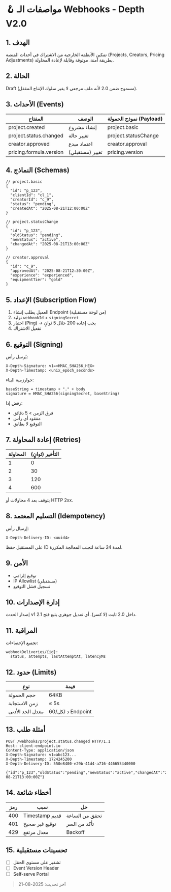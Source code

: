 # 🪝 مواصفات الـ Webhooks - Depth V2.0

## 1. الهدف
تمكين الأنظمة الخارجية من الاشتراك في أحداث المنصة (Projects, Creators, Pricing Adjustments) بطريقة آمنة، موثوقة وقابلة لإعادة المحاولة.

## 2. الحالة
Draft (مسموح ضمن 2.0 لأنه ملف مرجعي لا يغير سلوك الإنتاج المقفل).

## 3. الأحداث (Events)
| المفتاح | الوصف | نموذج الحمولة (Payload) |
|---------|-------|-------------------------|
| project.created | إنشاء مشروع | project.basic |
| project.status.changed | تغيير حالة | project.statusChange |
| creator.approved | اعتماد مبدع | creator.approval |
| pricing.formula.version | تغيير (مستقبلي) | pricing.version |

## 4. النماذج (Schemas)
```jsonc
// project.basic
{
  "id": "p_123",
  "clientId": "cl_1",
  "creatorId": "c_9",
  "status": "pending",
  "createdAt": "2025-08-21T12:00:00Z"
}

// project.statusChange
{
  "id": "p_123",
  "oldStatus": "pending",
  "newStatus": "active",
  "changedAt": "2025-08-21T13:00:00Z"
}

// creator.approval
{
  "id": "c_9",
  "approvedAt": "2025-08-21T12:30:00Z",
  "experience": "experienced",
  "equipmentTier": "gold"
}
```

## 5. الإعداد (Subscription Flow)
1. العميل يطلب إنشاء Endpoint (من لوحة مستقبلية)
2. توليد `webhookId` + `signingSecret`
3. اختبار (Ping) → يجب إعادة 200 خلال 5 ثوانٍ
4. تفعيل الاشتراك

## 6. التوقيع (Signing)
يُرسل رأس:
```
X-Depth-Signature: v1=<HMAC_SHA256_HEX>
X-Depth-Timestamp: <unix_epoch_seconds>
```
خوارزمية البناء:
```
baseString = timestamp + "." + body
signature = HMAC_SHA256(signingSecret, baseString)
```
رفض إذا:
- فرق الزمن > 5 دقائق
- مفقود أي رأس
- التوقيع لا يطابق

## 7. إعادة المحاولة (Retries)
| المحاولة | التأخير (ثوانٍ) |
|----------|-----------------|
| 1 | 0 |
| 2 | 30 |
| 3 | 120 |
| 4 | 600 |

يتوقف بعد 4 محاولات أو HTTP 2xx.

## 8. التسليم المعتمد (Idempotency)
إرسال رأس:
```
X-Depth-Delivery-ID: <uuid4>
```
على المستقبل حفظ ID لمدة 24 ساعة لتجنب المعالجة المكررة.

## 9. الأمن
- توقيع إلزامي
- IP Allowlist (مستقبلي)
- تسجيل فشل التوقيع

## 10. إدارة الإصدارات
إصدار الحدث v1 داخل 2.0 ثابت (لا كسر). أي تعديل جوهري يتبع فتح 2.1.

## 11. المراقبة
تجميع الإحصاءات:
```
webhookDeliveries/{id}:
  status, attempts, lastAttemptAt, latencyMs
```

## 12. حدود (Limits)
| نوع | قيمة |
|-----|------|
| حجم الحمولة | 64KB |
| زمن الاستجابة | ≤ 5s |
| معدل الحد الأدنى | 60/د لكل Endpoint |

## 13. أمثلة طلب
```http
POST /webhooks/project.status.changed HTTP/1.1
Host: client-endpoint.io
Content-Type: application/json
X-Depth-Signature: v1=abc123...
X-Depth-Timestamp: 1724245200
X-Depth-Delivery-ID: 550e8400-e29b-41d4-a716-446655440000

{"id":"p_123","oldStatus":"pending","newStatus":"active","changedAt":"2025-08-21T13:00:00Z"}
```

## 14. أخطاء شائعة
| رمز | سبب | حل |
|-----|-----|----|
| 400 | Timestamp قديم | تحقق من الساعة |
| 401 | توقيع غير صحيح | تأكد من السر |
| 429 | معدل مرتفع | Backoff |

## 15. تحسينات مستقبلية
- [ ] تشفير على مستوى الحقل
- [ ] Event Version Header
- [ ] Self-serve Portal

> آخر تحديث: 2025-08-21
